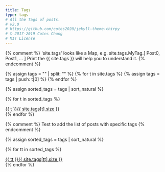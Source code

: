 ```yaml
---
title: Tags
type: tags
# All the Tags of posts.
# v2.0
# https://github.com/cotes2020/jekyll-theme-chirpy
# © 2017-2019 Cotes Chung
# MIT License
---
```


{% comment %}
  'site.tags' looks like a Map, e.g. site.tags.MyTag.[ Post0, Post1, ... ]
  Print the {{ site.tags }} will help you to understand it.
{% endcomment %}
<div id="tags" class="d-flex flex-wrap ml-xl-2 mr-xl-2">
{% assign tags = "" | split: "" %}
{% for t in site.tags %}
  {% assign tags = tags | push: t[0] %}
{% endfor %}

{% assign sorted_tags = tags | sort_natural %}

{% for t in sorted_tags %}
  <div>
    <a class="tag" href="{{ site.baseurl }}/tags/{{ t | replace: ' ', '-' | downcase | url_encode }}/">{{ t }}<span class="text-muted">{{ site.tags[t].size }}</span></a>
  </div>
{% endfor %}


{% comment %}
  Test to add the list of posts with specific tags
{% endcomment %}

{% assign sorted_tags = tags | sort_natural %}

{% for tt in sorted_tags %}
  <div>
    <a class="tag" href="{{ site.baseurl }}/tags/{{ tt | replace: ' ', '-' | downcase | url_encode }}/">{{ tt }}<span class="text-muted">{{ site.tags[tt].size }}</span></a>
  </div>
{% endfor %}



</div>
